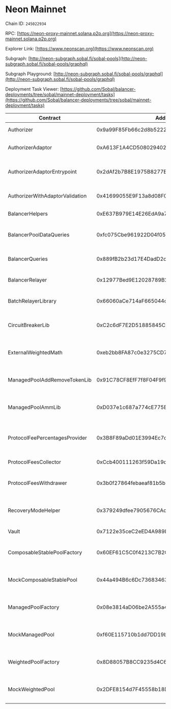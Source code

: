 # Neon Mainnet

Chain ID: `245022934`

RPC: [https://neon-proxy-mainnet.solana.p2p.org](https://neon-proxy-mainnet.solana.p2p.org)

Explorer Link: [https://www.neonscan.org](https://www.neonscan.org)

Subgraph: [http://neon-subgraph.sobal.fi/sobal-pools](http://neon-subgraph.sobal.fi/sobal-pools/graphql)

Subgraph Playground: [http://neon-subgraph.sobal.fi/sobal-pools/graphql](http://neon-subgraph.sobal.fi/sobal-pools/graphql)

Deployment Task Viewer: [https://github.com/Sobal/balancer-deployments/tree/sobal/mainnet-deployment/tasks](https://github.com/Sobal/balancer-deployments/tree/sobal/mainnet-deployment/tasks)

| Contract                        | Address                                    | Task                                       |
| ------------------------------- | ------------------------------------------ | ------------------------------------------ |
| Authorizer                      | 0x9a99F85Fb66c2d8b522298D006c550a9f43cc785 | 20210418-authorizer                        |
| AuthorizerAdaptor               | 0xA613F1A4CD508029402E8d806E4bA8A7a58cC0b8 | 20220325-authorizer-adaptor                |
| AuthorizerAdaptorEntrypoint     | 0x2dAf2b7B8E1975B8277E1A751848D8832D76e921 | 20221124-authorizer-adaptor-entrypoint     |
| AuthorizerWithAdaptorValidation | 0x41699055E9F13a8d08F0aE8DfCEFeaBdCB15dcA5 | 20230414-authorizer-wrapper                |
| BalancerHelpers                 | 0xE637B979E14E26EdA9a7e572B27a87FB9F49c50E | 20210418-vault                             |
| BalancerPoolDataQueries         | 0xfc075Cbe961922D04f05A6b1df1c0884274d28c4 | 20230613-balancer-pool-data-queries        |
| BalancerQueries                 | 0x889fB2b23d17E4DadD2cD5F5999FE3f4D15c3b89 | 20220721-balancer-queries                  |
| BalancerRelayer                 | 0x12977Bed9E12028789B2075119F8CcfE192C9ED6 | 20230314-batch-relayer-v5                  |
| BatchRelayerLibrary             | 0x66060aCe714aF665044c75b54e4e039182757a44 | 20230314-batch-relayer-v5                  |
| CircuitBreakerLib               | 0xC2c6dF7E2D51885845C9123b08bb0fa26B203024 | 20230718-managed-pool-v2-neon              |
| ExternalWeightedMath            | 0xeb2bb8FA87c0e3275CD747AB532D9830a3217Ef8 | 20230718-managed-pool-v2-neon              |
| ManagedPoolAddRemoveTokenLib    | 0x91C78CF8EfF7f8F04F9f99a02B983D3333Aa653e | 20230718-managed-pool-v2-neon              |
| ManagedPoolAmmLib               | 0xD037e1c687a774cE775B5831A8F59C109a3d98b4 | 20230718-managed-pool-v2-neon              |
| ProtocolFeePercentagesProvider  | 0x3B8F89aDd01E3994Ec7d000490dF64358035ADb4 | 20220725-protocol-fee-percentages-provider |
| ProtocolFeesCollector           | 0xCcb400111263f59Da19d9DD3977BC07e548431Af | 20210418-vault                             |
| ProtocolFeesWithdrawer          | 0x3b0f27864febaeaf81b5b27b4f14398cc8849db8 | 20220517-protocol-fee-withdrawer           |
| RecoveryModeHelper              | 0x379249dfee7905676CAc19d33A43F80D0B61C8a3 | 20230718-managed-pool-v2-neon              |
| Vault                           | 0x7122e35ceC2eED4A989D9b0A71998534A203972C | 20210418-vault                             |
| ComposableStablePoolFactory     | 0x60EF61C5C0f4213C7B2C02F64A575DC4BfDbF302 | 20230718-composable-stable-pool-v5-neon    |
| MockComposableStablePool        | 0x44a494B6c6Dc73683463D2e0179A6491Ee80ae97 | 20230718-composable-stable-pool-v5-neon    |
| ManagedPoolFactory              | 0x08e3814aD06be2A555a4c0d330A20078e5344DFd | 20230718-managed-pool-v2-neon              |
| MockManagedPool                 | 0xf60E115710b1dd7DD19bfeb7a248e5815D1A2561 | 20230718-managed-pool-v2-neon              |
| WeightedPoolFactory             | 0x8D88057B8CC9235d4C69db3c14fd8D4229a6ae35 | 20230715-weighted-pool-v4-neon             |
| MockWeightedPool                | 0x2DFE8154d7F45558b18DEFcd7BDFf6612f38F641 | 20230715-weighted-pool-v4-neon             |

